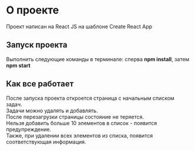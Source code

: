 # О проекте

Проект написан на React JS на шаблоне Create React App

## Запуск проекта

Выполнить следующие команды в терминале: сперва **npm install**, затем **npm start**

## Как все работает

После запуска проекта откроется страница с начальным списком задач.  
Задачи можно удалять и добавлять.  
После перезагрузки страницы состояние не теряется.  
Нельзя добавить больше 10 элементов в список - появится предупреждение.  
Также, при удалении всех элементов из списка, появится соответствующая информация.

